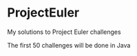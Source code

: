 # ProjectEuler
My solutions to Project Euler challenges

The first 50 challenges will be done in Java
